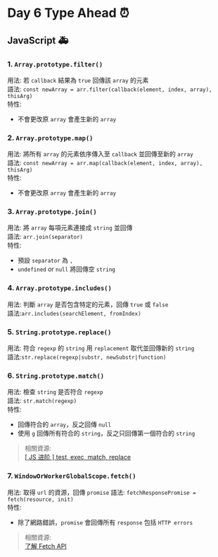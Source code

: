 # Day 6 Type Ahead :alarm_clock:  

## JavaScript :ambulance:

### 1. `Array​.prototype​.filter()`  
用法: 若 `callback` 結果為 `true` 回傳該 `array` 的元素  
語法: `const newArray = arr.filter(callback(element, index, array), thisArg)`  
特性:  
- 不會更改原 `array` 會產生新的 `array`  

### 2. `Array​.prototype​.map()`  
用法: 將所有 `array` 的元素依序傳入至 `callback` 並回傳至新的 `array`  
語法: `const newArray = arr.map(callback(element, index, array), thisArg)`  
特性:  
- 不會更改原 `array` 會產生新的 `array`  

### 3. `Array​.prototype​.join()`  
用法: 將 `array` 每項元素連接成 `string` 並回傳  
語法: `arr.join(separator)`  
特性:  
- 預設 `separator` 為 `,`  
- `undefined` or `null` 將回傳空 `string`  

### 4. `Array​.prototype​.includes()`  
用法: 判斷 `array` 是否包含特定的元素，回傳 `true` 或 `false`  
語法:`arr.includes(searchElement, fromIndex)`  

### 5. `String​.prototype​.replace()`  
用法: 符合 `regexp` 的 `string` 用 `replacement` 取代並回傳新的 `string`  
語法:`str.replace(regexp|substr, newSubstr|function)`  

### 6. `String​.prototype​.match()`  
用法: 檢查 `string` 是否符合 `regexp`  
語法: `str.match(regexp)`  
特性:  
- 回傳符合的 `array`，反之回傳 `null`  
- 使用 `g` 回傳所有符合的 `string`，反之只回傳第一個符合的 `string`  

> 相關資源:  
> [[ JS 进阶 ] test, exec, match, replace](https://segmentfault.com/a/1190000003497780)  

### 7. `Window​OrWorker​Global​Scope​.fetch()`  
用法: 取得 `url` 的資源，回傳 `promise`
語法: `fetchResponsePromise = fetch(resource, init)`  
特性:  
- 除了網路錯誤，`promise` 會回傳所有 `response` 包括 `HTTP errors`  


> 相關資源:  
> [了解 Fetch API](https://aotu.io/notes/2017/04/10/fetch-API/index.html)  


